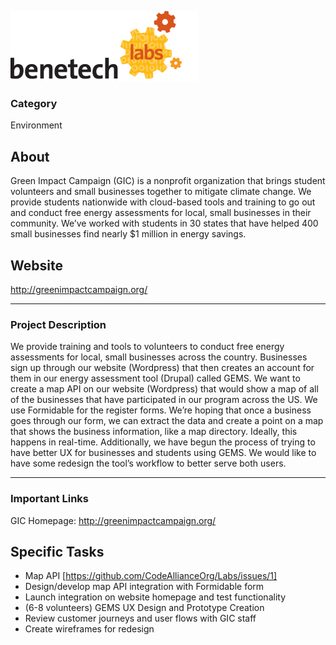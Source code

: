 ![alt tag](benetech-labs-logo-icon.png)

### Category

Environment

## About

Green Impact Campaign (GIC) is a nonprofit organization that brings student volunteers and small businesses together to mitigate climate change. We provide students nationwide with cloud-based tools and training to go out and conduct free energy assessments for local, small businesses in their community. We’ve worked with students in 30 states that have helped 400 small businesses find nearly $1 million in energy savings. 

## Website

http://greenimpactcampaign.org/

---

### Project Description

We provide training and tools to volunteers to conduct free energy assessments for local, small businesses across the country. Businesses sign up through our website (Wordpress) that then creates an account for them in our energy assessment tool (Drupal) called GEMS. 
We want to create a map API on our website (Wordpress) that would show a map of all of the businesses that have participated in our program across the US. We use Formidable for the register forms. We’re hoping that once a business goes through our form, we can extract the data and create a point on a map that shows the business information, like a map directory. Ideally, this happens in real-time. 
Additionally, we have begun the process of trying to have better UX for businesses and students using GEMS. We would like to have some redesign the tool’s workflow to better serve both users. 

---

### Important Links

GIC Homepage: 
http://greenimpactcampaign.org/ 

## Specific Tasks

*	Map API [https://github.com/CodeAllianceOrg/Labs/issues/1]
*	Design/develop map API integration with Formidable form  
*	Launch integration on website homepage and test functionality  
*	(6-8 volunteers) GEMS UX Design and Prototype Creation
*	Review customer journeys and user flows with GIC staff  
*	Create wireframes for redesign  

